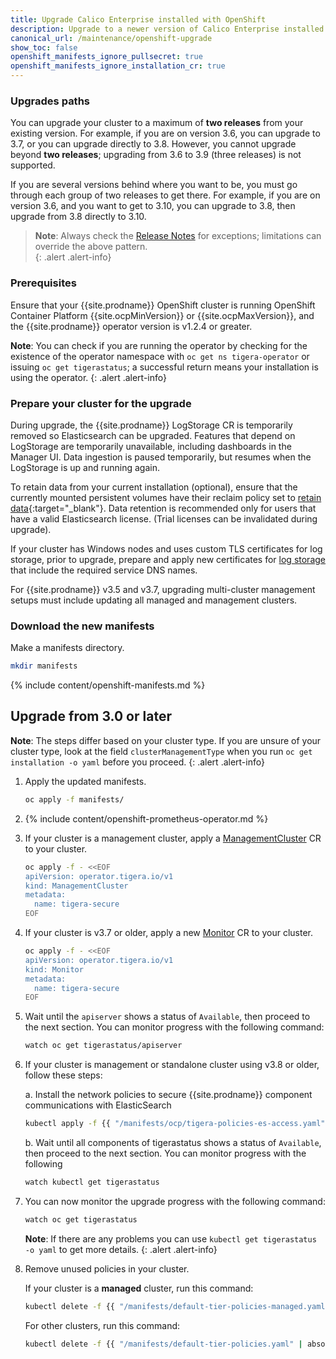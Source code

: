 ```yaml
---
title: Upgrade Calico Enterprise installed with OpenShift
description: Upgrade to a newer version of Calico Enterprise installed with OpenShift.
canonical_url: /maintenance/openshift-upgrade
show_toc: false
openshift_manifests_ignore_pullsecret: true
openshift_manifests_ignore_installation_cr: true
---
```


### Upgrades paths

You can upgrade your cluster to a maximum of **two releases** from your existing version. For example, if you are on version 3.6, you can upgrade to 3.7, or you can upgrade directly to 3.8. However, you cannot upgrade beyond **two releases**; upgrading from 3.6 to 3.9 (three releases) is not supported. 

If you are several versions behind where you want to be, you must go through each group of two releases to get there. For example, if you are on version 3.6, and you want to get to 3.10, you can upgrade to 3.8, then upgrade from 3.8 directly to 3.10.

>**Note**: Always check the [Release Notes]({{site.baseurl}}/release-notes/) for exceptions; limitations can override the above pattern.  
{: .alert .alert-info}

### Prerequisites

Ensure that your {{site.prodname}} OpenShift cluster is running OpenShift Container Platform 
{{site.ocpMinVersion}} or {{site.ocpMaxVersion}}, and the {{site.prodname}} operator version is v1.2.4 or greater.

**Note**: You can check if you are running the operator by checking for the existence of the operator namespace
with `oc get ns tigera-operator` or issuing `oc get tigerastatus`; a successful return means your installation is
using the operator.
{: .alert .alert-info}

### Prepare your cluster for the upgrade

During upgrade, the {{site.prodname}} LogStorage CR is temporarily removed so Elasticsearch can be upgraded. Features
that depend on LogStorage are temporarily unavailable, including dashboards in the Manager UI. Data ingestion is paused
temporarily, but resumes when the LogStorage is up and running again.

To retain data from your current installation (optional), ensure that the currently mounted persistent volumes
have their reclaim policy set to [retain data](https://kubernetes.io/docs/tasks/administer-cluster/change-pv-reclaim-policy/){:target="_blank"}.
Data retention is recommended only for users that have a valid Elasticsearch license. (Trial licenses can be invalidated
during upgrade).

If your cluster has Windows nodes and uses custom TLS certificates for log storage, prior to upgrade, prepare and apply new certificates for [log storage]({{site.baseurl}}/security/comms/log-storage-tls) that include the required service DNS names.

For {{site.prodname}} v3.5 and v3.7, upgrading multi-cluster management setups must include updating all managed and management clusters.

### Download the new manifests

Make a manifests directory.

```bash
mkdir manifests
```

{% include content/openshift-manifests.md %}

## Upgrade from 3.0 or later
**Note**: The steps differ based on your cluster type. If you are unsure of your cluster type, look at the field `clusterManagementType` when you run `oc get installation -o yaml` before you proceed.
{: .alert .alert-info}

1. Apply the updated manifests.
   ```bash
   oc apply -f manifests/
   ```

1. {% include content/openshift-prometheus-operator.md %}

1. If your cluster is a management cluster, apply a [ManagementCluster]({{site.baseurl}}/reference/installation/api#operator.tigera.io/v1.ManagementCluster)
   CR to your cluster.
   ```bash
   oc apply -f - <<EOF
   apiVersion: operator.tigera.io/v1
   kind: ManagementCluster
   metadata:
     name: tigera-secure
   EOF
   ```

1. If your cluster is v3.7 or older, apply a new [Monitor]({{site.baseurl}}/reference/installation/api#operator.tigera.io/v1.Monitor)
   CR to your cluster.

   ```bash
   oc apply -f - <<EOF
   apiVersion: operator.tigera.io/v1
   kind: Monitor
   metadata:
     name: tigera-secure
   EOF
   ```

1. Wait until the `apiserver` shows a status of `Available`, then proceed to the next section. You can monitor progress with the following command:

   ```bash
   watch oc get tigerastatus/apiserver
   ```

1. If your cluster is management or standalone cluster using v3.8 or older, follow these steps:
   
   a. Install the network policies to secure {{site.prodname}} component communications with ElasticSearch

   ```bash
   kubectl apply -f {{ "/manifests/ocp/tigera-policies-es-access.yaml" | absolute_url }}
   ```

   b. Wait until all components of tigerastatus shows a status of `Available`, then proceed to the next section. You can monitor progress with the following 

   ```bash
   watch kubectl get tigerastatus
   ```

1. You can now monitor the upgrade progress with the following command:
   ```bash
   watch oc get tigerastatus
   ```

     **Note**: If there are any problems you can use `kubectl get tigerastatus -o yaml` to get more details.
     {: .alert .alert-info}

1. Remove unused policies in your cluster.

   If your cluster is a **managed** cluster, run this command:

   ```bash
   kubectl delete -f {{ "/manifests/default-tier-policies-managed.yaml" | absolute_url }}
   ```

   For other clusters, run this command:

   ```bash
   kubectl delete -f {{ "/manifests/default-tier-policies.yaml" | absolute_url }}
   ```
